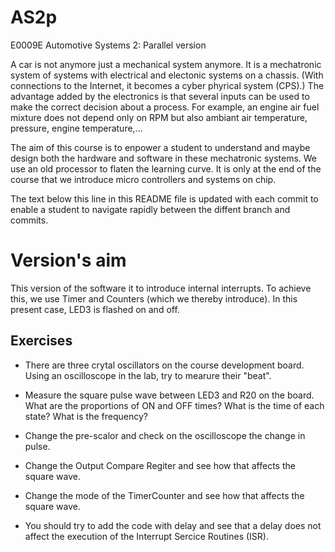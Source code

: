 # AS2p
E0009E Automotive Systems 2: Parallel version

A car is not anymore just a mechanical system anymore.
It is a mechatronic system of systems with electrical and electonic systems on a chassis.
(With connections to the Internet, it becomes a cyber phyrical system (CPS).)
The advantage added by the electronics is that several inputs can be used to make the correct decision about a process.
For example, an engine air fuel mixture does not depend only on RPM but also ambiant air temperature, pressure, engine temperature,...

The aim of this course is to enpower a student to understand and maybe design both the hardware and software in these mechatronic systems.
We use an old processor to flaten the learning curve.
It is only at the end of the course that we introduce micro controllers and systems on chip.

The text below this line in this README file is updated with each commit to enable a student to navigate rapidly between the diffent branch and commits.

# Version's aim
This version of the software it to introduce internal interrupts.
To achieve this, we use Timer and Counters (which we thereby introduce).
In this present case, LED3 is flashed on and off.

## Exercises

- There are three crytal oscillators on the course development board. Using an oscilloscope in the lab, try to mearure their "beat".
- Measure the square pulse wave between LED3 and R20 on the board. What are the proportions of ON and OFF times? What is the time of each state? What is the frequency?
- Change the pre-scalor and check on the oscilloscope the change in pulse.
- Change the Output Compare Regiter and see how that affects the square wave.
- Change the mode of the TimerCounter and see how that affects the square wave.

- You should try to add the code with delay and see that a delay does not affect the execution of the Interrupt Sercice Routines (ISR).